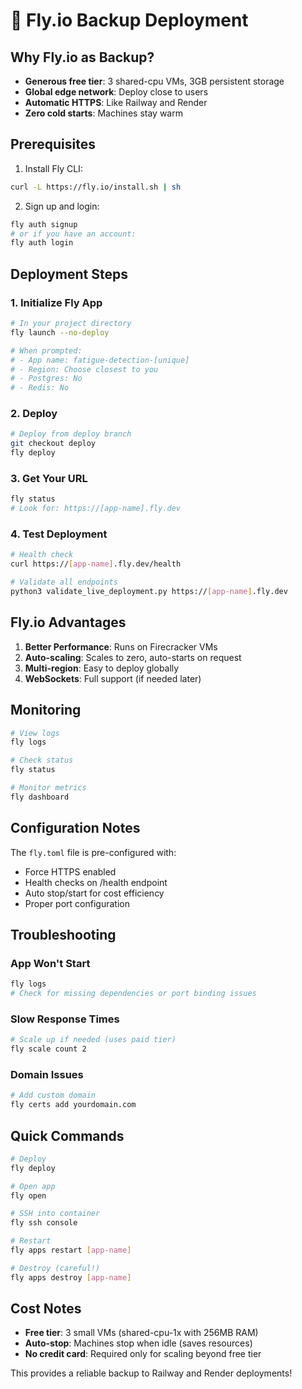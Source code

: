# 🚁 Fly.io Backup Deployment

## Why Fly.io as Backup?

- **Generous free tier**: 3 shared-cpu VMs, 3GB persistent storage
- **Global edge network**: Deploy close to users
- **Automatic HTTPS**: Like Railway and Render
- **Zero cold starts**: Machines stay warm

## Prerequisites

1. Install Fly CLI:
```bash
curl -L https://fly.io/install.sh | sh
```

2. Sign up and login:
```bash
fly auth signup
# or if you have an account:
fly auth login
```

## Deployment Steps

### 1. Initialize Fly App

```bash
# In your project directory
fly launch --no-deploy

# When prompted:
# - App name: fatigue-detection-[unique]
# - Region: Choose closest to you
# - Postgres: No
# - Redis: No
```

### 2. Deploy

```bash
# Deploy from deploy branch
git checkout deploy
fly deploy
```

### 3. Get Your URL

```bash
fly status
# Look for: https://[app-name].fly.dev
```

### 4. Test Deployment

```bash
# Health check
curl https://[app-name].fly.dev/health

# Validate all endpoints
python3 validate_live_deployment.py https://[app-name].fly.dev
```

## Fly.io Advantages

1. **Better Performance**: Runs on Firecracker VMs
2. **Auto-scaling**: Scales to zero, auto-starts on request
3. **Multi-region**: Easy to deploy globally
4. **WebSockets**: Full support (if needed later)

## Monitoring

```bash
# View logs
fly logs

# Check status
fly status

# Monitor metrics
fly dashboard
```

## Configuration Notes

The `fly.toml` file is pre-configured with:
- Force HTTPS enabled
- Health checks on /health endpoint
- Auto stop/start for cost efficiency
- Proper port configuration

## Troubleshooting

### App Won't Start
```bash
fly logs
# Check for missing dependencies or port binding issues
```

### Slow Response Times
```bash
# Scale up if needed (uses paid tier)
fly scale count 2
```

### Domain Issues
```bash
# Add custom domain
fly certs add yourdomain.com
```

## Quick Commands

```bash
# Deploy
fly deploy

# Open app
fly open

# SSH into container
fly ssh console

# Restart
fly apps restart [app-name]

# Destroy (careful!)
fly apps destroy [app-name]
```

## Cost Notes

- **Free tier**: 3 small VMs (shared-cpu-1x with 256MB RAM)
- **Auto-stop**: Machines stop when idle (saves resources)
- **No credit card**: Required only for scaling beyond free tier

This provides a reliable backup to Railway and Render deployments!